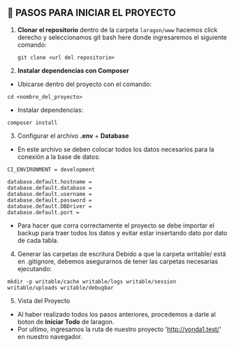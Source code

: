 ## 🚀 PASOS PARA INICIAR EL PROYECTO

1. **Clonar el repositorio** dentro de la carpeta `laragon/www` hacemos click derecho y seleccionamos git bash here donde ingresaremos el siguiente comando:  
   ```
   git clone <url del repositorio>
   ```
2. **Instalar dependencias con Composer**

- Ubicarse dentro del proyecto con el comando:

```
cd <nombre_del_proyecto>
```
- Instalar dependencias:

```
composer install
```
3. Configurar el archivo **.env** + **Database**
- En este archivo se deben colocar todos los datos necesarios para la conexión a la base de datos:
```
CI_ENVIRONMENT = development

database.default.hostname =
database.default.database =
database.default.username =
database.default.password =
database.default.DBDriver =
database.default.port =

```
- Para hacer que corra correctamente el proyecto se debe importar el backup para traer todos los datos y evitar estar insertando dato por dato de cada tabla.
4. Generar las carpetas de escritura
Debido a que la carpeta writable/ está en .gitignore, debemos asegurarnos de tener las carpetas necesarias ejecutando:
```
mkdir -p writable/cache writable/logs writable/session writable/uploads writable/debugbar
```
5. Vista del Proyecto
- Al haber realizado todos los pasos anteriores, procedemos a darle al boton de **Iniciar Todo** de laragon.
- Por ultimo, ingresamos la ruta de nuestro proyecto 'http://yonda1.test/' en nuestro navegador.